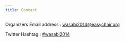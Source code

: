 ```yaml
---
title: Contact
---
```


Organizers Email address
: [wasabi2014@easychair.org](mailto:wasabi2014@easychair.org)

Twitter Hashtag
: [#wasabi2014](https://twitter.com/search/realtime?q=%23wasabi2014)
